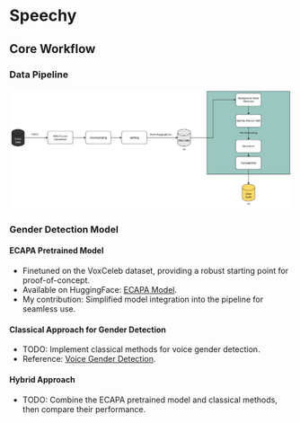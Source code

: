 # Speechy

## Core Workflow
### Data Pipeline
![image](./assets/data-pip.png)
### Gender Detection Model
#### ECAPA Pretrained Model
- Finetuned on the VoxCeleb dataset, providing a robust starting point for proof-of-concept.
- Available on HuggingFace: [ECAPA Model](https://huggingface.co/JaesungHuh/voice-gender-classifier).
- My contribution: Simplified model integration into the pipeline for seamless use.

#### Classical Approach for Gender Detection
- TODO: Implement classical methods for voice gender detection.
- Reference: [Voice Gender Detection](https://github.com/jim-schwoebel/voice_gender_detection/tree/master).

#### Hybrid Approach
- TODO: Combine the ECAPA pretrained model and classical methods, then compare their performance.